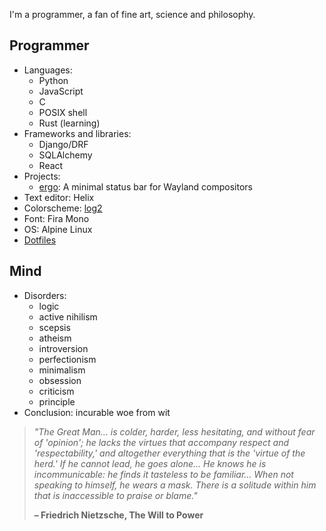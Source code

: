 <p>
	I'm a programmer, a fan of fine art, science and philosophy.
</p>
<h2>Programmer</h2>
<ul>
	<li>
		Languages:
		<ul>
			<li>Python</li>
			<li>JavaScript</li>
			<li>C</li>
			<li>POSIX shell</li>
			<li>Rust (learning)</li>
		</ul>
	</li>
	<li>
		Frameworks and libraries:
		<ul>
			<li>Django/DRF</li>
			<li>SQLAlchemy</li>
			<li>React</li>
		</ul>
	</li>
	<li>
		Projects:
		<ul>
			<li><a href="https://github.com/d4yr41n/ergo">ergo</a>: A minimal status bar for Wayland compositors</li>
		</ul>
	</li>
	<li>Text editor: Helix</li>
	<li>Colorscheme: <a href="https://github.com/d4yr41n/log2">log2</a></li>
	<li>Font: Fira Mono</li>
	<li>OS: Alpine Linux</li>
	<li><a href="https://github.com/d4yr41n/dotfiles">Dotfiles</a></li>
</ul>
<h2>Mind</h2>
<ul>
	<li>
		Disorders:
		<ul>
			<li>logic</li>
			<li>active nihilism</li>
			<li>scepsis</li>
			<li>atheism</li>
			<li>introversion</li>
			<li>perfectionism</li>
			<li>minimalism</li>
			<li>obsession</li>
			<li>criticism</li>
			<li>principle</li>
		</ul>
	</li>
	<li>Conclusion: incurable woe from wit</li>
</ul>
<blockquote>
	<em>
	"The Great Man... is colder, harder, less hesitating, and without fear of 'opinion'; he lacks the virtues that accompany respect and 'respectability,' and altogether everything that is the 'virtue of the herd.' If he cannot lead, he goes alone... He knows he is incommunicable: he finds it tasteless to be familiar... When not speaking to himself, he wears a mask. There is a solitude within him that is inaccessible to praise or blame."
	</em>
	<p class="text-align-right"><strong>– Friedrich Nietzsche, The Will to Power</strong></p>
</blockquote>
